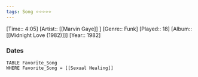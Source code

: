 ```yaml
---
tags: Song ⭐⭐⭐⭐⭐ 
---
```

[Time:: 4:05]
[Artist:: [[Marvin Gaye]] ]
[Genre:: Funk]
[Played:: 18]
[Album:: [[Midnight Love (1982)]]]
[Year:: 1982]
### Dates
````dataview
TABLE Favorite_Song
WHERE Favorite_Song = [[Sexual Healing]]
````